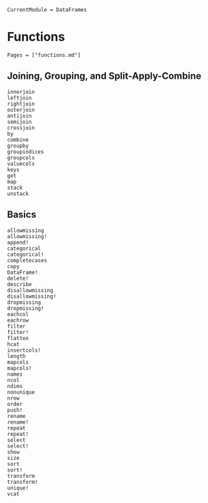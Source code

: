 ```@meta
CurrentModule = DataFrames
```

# Functions

```@index
Pages = ["functions.md"]
```

## Joining, Grouping, and Split-Apply-Combine

```@docs
innerjoin
leftjoin
rightjoin
outerjoin
antijoin
semijoin
crossjoin
by
combine
groupby
groupindices
groupcols
valuecols
keys
get
map
stack
unstack
```

## Basics

```@docs
allowmissing
allowmissing!
append!
categorical
categorical!
completecases
copy
DataFrame!
delete!
describe
disallowmissing
disallowmissing!
dropmissing
dropmissing!
eachcol
eachrow
filter
filter!
flatten
hcat
insertcols!
length
mapcols
mapcols!
names
ncol
ndims
nonunique
nrow
order
push!
rename
rename!
repeat
repeat!
select
select!
show
size
sort
sort!
transform
transform!
unique!
vcat
```
